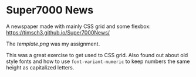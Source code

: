# Super7000 News

A newspaper made with mainly CSS grid and some flexbox: https://timsch3.github.io/Super7000News/

The *template.png* was my assignment.

This was a great exercise to get used to CSS grid. Also found out about old style fonts and how to use `font-variant-numeric` to keep numbers the same height as capitalized letters.
